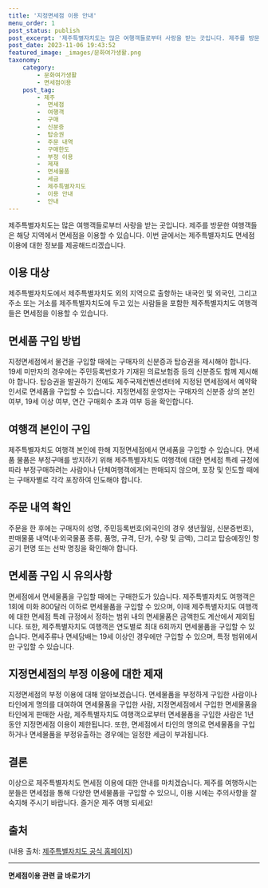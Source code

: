 ```yaml
---
title: '지정면세점 이용 안내'
menu_order: 1
post_status: publish
post_excerpt: '제주특별자치도는 많은 여행객들로부터 사랑을 받는 곳입니다. 제주를 방문한 여행객들은 해당 지역에서 면세점을 이용할 수 있습니다. 이번 글에서는 제주특별자치도 면세점 이용에 대한 정보를 제공해드리겠습니다.'
post_date: 2023-11-06 19:43:52
featured_image: _images/문화여가생활.png
taxonomy:
    category:
        - 문화여가생활
        - 면세점이용
    post_tag:
        - 제주
        -  면세점
        -  여행객
        -  구매
        -  신분증
        -  탑승권
        -  주문 내역
        -  구매한도
        -  부정 이용
        -  제재
        -  면세물품
        -  세금
        -  제주특별자치도
        -  이용 안내
        -  안내
---
```



제주특별자치도는 많은 여행객들로부터 사랑을 받는 곳입니다. 제주를 방문한 여행객들은 해당 지역에서 면세점을 이용할 수 있습니다. 이번 글에서는 제주특별자치도 면세점 이용에 대한 정보를 제공해드리겠습니다.

## 이용 대상

제주특별자치도에서 제주특별자치도 외의 지역으로 출항하는 내국인 및 외국인, 그리고 주소 또는 거소를 제주특별자치도에 두고 있는 사람들을 포함한 제주특별자치도 여행객들은 면세점을 이용할 수 있습니다.

## 면세품 구입 방법

지정면세점에서 물건을 구입할 때에는 구매자의 신분증과 탑승권을 제시해야 합니다. 19세 미만자의 경우에는 주민등록번호가 기재된 의료보험증 등의 신분증도 함께 제시해야 합니다. 탑승권을 발권하기 전에도 제주국제컨벤션센터에 지정된 면세점에서 예약확인서로 면세품을 구입할 수 있습니다. 지정면세점 운영자는 구매자의 신분증 상의 본인 여부, 19세 이상 여부, 연간 구매회수 초과 여부 등을 확인합니다.

## 여행객 본인이 구입

제주특별자치도 여행객 본인에 한해 지정면세점에서 면세품을 구입할 수 있습니다. 면세품 물품은 부정구매를 방지하기 위해 제주특별자치도 여행객에 대한 면세점 특례 규정에 따라 부정구매하려는 사람이나 단체여행객에게는 판매되지 않으며, 포장 및 인도할 때에는 구매자별로 각각 포장하여 인도해야 합니다.

## 주문 내역 확인

주문을 한 후에는 구매자의 성명, 주민등록번호(외국인의 경우 생년월일, 신분증번호), 판매물품 내역(내·외국물품 종류, 품명, 규격, 단가, 수량 및 금액), 그리고 탑승예정인 항공기 편명 또는 선박 명칭을 확인해야 합니다.

## 면세품 구입 시 유의사항

면세점에서 면세물품을 구입할 때에는 구매한도가 있습니다. 제주특별자치도 여행객은 1회에 미화 800달러 이하로 면세물품을 구입할 수 있으며, 이때 제주특별자치도 여행객에 대한 면세점 특례 규정에서 정하는 범위 내의 면세물품은 금액한도 계산에서 제외됩니다. 또한, 제주특별자치도 여행객은 연도별로 최대 6회까지 면세물품을 구입할 수 있습니다. 면세주류나 면세담배는 19세 이상인 경우에만 구입할 수 있으며, 특정 범위에서만 구입할 수 있습니다.

## 지정면세점의 부정 이용에 대한 제재

지정면세점의 부정 이용에 대해 알아보겠습니다. 면세물품을 부정하게 구입한 사람이나 타인에게 명의를 대여하여 면세물품을 구입한 사람, 지정면세점에서 구입한 면세물품을 타인에게 판매한 사람, 제주특별자치도 여행객으로부터 면세물품을 구입한 사람은 1년 동안 지정면세점 이용이 제한됩니다. 또한, 면세점에서 타인의 명의로 면세물품을 구입하거나 면세물품을 부정유출하는 경우에는 일정한 세금이 부과됩니다.

## 결론

이상으로 제주특별자치도 면세점 이용에 대한 안내를 마치겠습니다. 제주를 여행하시는 분들은 면세점을 통해 다양한 면세물품을 구입할 수 있으니, 이용 시에는 주의사항을 잘 숙지해 주시기 바랍니다. 즐거운 제주 여행 되세요!

## 출처

(내용 출처: [제주특별자치도 공식 홈페이지](http://www.jeju.go.kr/index.htm))


<!-- wp:separator -->
<hr class="wp-block-separator has-alpha-channel-opacity"/>
<!-- /wp:separator -->

<!-- wp:group {"backgroundColor":"base","layout":{"type":"constrained"}} -->
<div class="wp-block-group has-base-background-color has-background"><!-- wp:paragraph {"align":"center","fontSize":"medium"} -->
<p class="has-text-align-center has-large-font-size"><strong>면세점이용 관련 글 바로가기</strong></p>
<!-- /wp:paragraph -->


<!-- wp:latest-posts
{"categories":[{"id":16222,"count":19,"description":"","link":"https://uknowlaw.com/category/%eb%a9%b4%ec%84%b8%ec%a0%90%ec%9d%b4%ec%9a%a9/","name":"면세점이용","slug":"면세점이용","taxonomy":"category","parent":0,"meta":[],"_links":{"self":[{"href":"https://uknowlaw.com/wp-json/wp/v2/categories/16222"}],"collection":[{"href":"https://uknowlaw.com/wp-json/wp/v2/categories"}],"about":[{"href":"https://uknowlaw.com/wp-json/wp/v2/taxonomies/category"}],"wp:post_type":[{"href":"https://uknowlaw.com/wp-json/wp/v2/posts?categories=16222"}],"curies":[{"name":"wp","href":"https://api.w.org/{rel}","templated":true}]}}],"postsToShow":100,"excerptLength":28,"postLayout":"grid","columns":2,"featuredImageAlign":"left","featuredImageSizeSlug":"large","fontSize":"small"} /--></div>
<!-- /wp:group -->